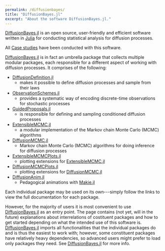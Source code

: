 ```yaml
---
permalink: /diffusionbayes/
title: "DiffusionBayes.jl"
excerpt: "About the software DiffusionBayes.jl."
---
```

[DiffusionBayes.jl](https://github.com/JuliaDiffusionBayes/DiffusionBayes.jl) is an open source, user-friendly and efficient software written in [Julia](https://julialang.org/) for conducting statistical analysis for diffusion processes.

All [Case studies](/case-studies/) have been conducted with this software.


[DiffusionBayes.jl](https://github.com/JuliaDiffusionBayes/DiffusionBayes.jl) is in fact an umbrella package that collects multiple modular packages, each responsible for a different aspect of working with diffusion processes. It comprises of the following:
- [DiffusionDefinition.jl](https://juliadiffusionbayes.github.io/DiffusionDefinition.jl/dev/)
  - makes it possible to define diffusion processes and sample from their laws
- [ObservationSchemes.jl](https://juliadiffusionbayes.github.io/ObservationSchemes.jl/dev/)
  - provides a systematic way of encoding discrete-time observations for stochastic processes
- [GuidedProposals.jl](https://juliadiffusionbayes.github.io/GuidedProposals.jl/dev/)
  - is responsible for defining and sampling conditioned diffusion processes
- [ExtensibleMCMC.jl](https://juliadiffusionbayes.github.io/ExtensibleMCMC.jl/dev/)
  - a modular implementation of the Markov chain Monte Carlo (MCMC) algorithms
- [DiffusionMCMC.jl](https://juliadiffusionbayes.github.io/DiffusionMCMC.jl/dev/)
  - Markov chain Monte Carlo (MCMC) algorithms for doing inference for diffusion processes
- [ExtensibleMCMCPlots.jl](https://juliadiffusionbayes.github.io/ExtensibleMCMCPlots.jl/dev/)
  - plotting extensions for [ExtensibleMCMC.jl](https://juliadiffusionbayes.github.io/ExtensibleMCMC.jl/dev/)
- [DiffusionMCMCPlots.jl](https://juliadiffusionbayes.github.io/DiffusionMCMCPlots.jl/dev/)
  - plotting extensions for [DiffusionMCMC.jl](https://juliadiffusionbayes.github.io/DiffusionMCMC.jl/dev/)
- [DiffusionAnim.jl](https://juliadiffusionbayes.github.io/DiffusionAnim.jl/dev/)
  - Pedagogical animations with [Makie.jl](https://github.com/JuliaPlots/Makie.jl)


Each individual package may be used on its own---simply follow the links to view the full documentation for each package.

However, for the majority of users it is most convenient to use [DiffusionBayes.jl](https://github.com/JuliaDiffusionBayes/DiffusionBayes.jl) as an entry point. The page contains (not yet, will in the future) explanations about interrelations of costituent packages and how to get started depending on what the intended use of this software is. [DiffusionBayes.jl](https://github.com/JuliaDiffusionBayes/DiffusionBayes.jl) imports all functionalities that the individual packages do and is thus the easiest to work with; however, some constituent packages have relatively heavy dependencies, so advanced users might prefer to load only packages they need. See [DiffusionBayes.jl](https://github.com/JuliaDiffusionBayes/DiffusionBayes.jl) for more info.